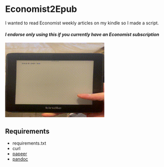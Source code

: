 # Economist2Epub
I wanted to read Economist weekly articles on my kindle so I made a script.
#### *I endorse only using this if you currently have an Economist subscription*

![](example.gif)

## Requirements
- requirements.txt
- curl
- [papeer](https://github.com/lapwat/papeer)
- [pandoc](https://github.com/jgm/pandoc)

